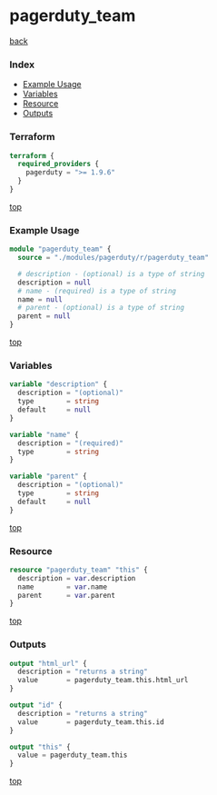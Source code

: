# pagerduty_team

[back](../pagerduty.md)

### Index

- [Example Usage](#example-usage)
- [Variables](#variables)
- [Resource](#resource)
- [Outputs](#outputs)

### Terraform

```terraform
terraform {
  required_providers {
    pagerduty = ">= 1.9.6"
  }
}
```

[top](#index)

### Example Usage

```terraform
module "pagerduty_team" {
  source = "./modules/pagerduty/r/pagerduty_team"

  # description - (optional) is a type of string
  description = null
  # name - (required) is a type of string
  name = null
  # parent - (optional) is a type of string
  parent = null
}
```

[top](#index)

### Variables

```terraform
variable "description" {
  description = "(optional)"
  type        = string
  default     = null
}

variable "name" {
  description = "(required)"
  type        = string
}

variable "parent" {
  description = "(optional)"
  type        = string
  default     = null
}
```

[top](#index)

### Resource

```terraform
resource "pagerduty_team" "this" {
  description = var.description
  name        = var.name
  parent      = var.parent
}
```

[top](#index)

### Outputs

```terraform
output "html_url" {
  description = "returns a string"
  value       = pagerduty_team.this.html_url
}

output "id" {
  description = "returns a string"
  value       = pagerduty_team.this.id
}

output "this" {
  value = pagerduty_team.this
}
```

[top](#index)